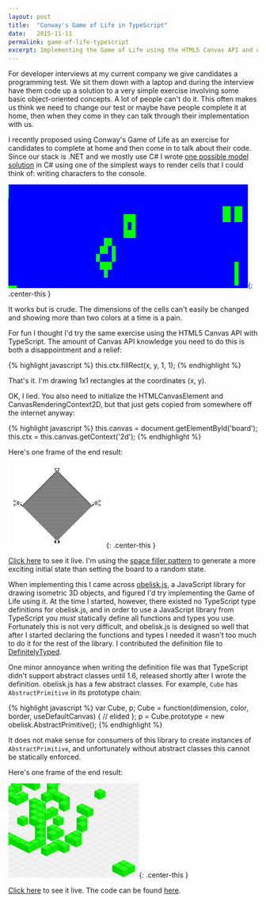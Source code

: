 ```yaml
---
layout: post
title:  "Conway's Game of Life in TypeScript"
date:   2015-11-11
permalink: game-of-life-typescript
excerpt: Implementing the Game of Life using the HTML5 Canvas API and obelisk.js
---
```


For developer interviews at my current company we give candidates a programming test. We sit them down with a laptop and during the interview have them code up a solution to a very simple exercise involving some basic object-oriented concepts. A lot of people can't do it. This often makes us think we need to change our test or maybe have people complete it at home, then when they come in they can talk through their implementation with us.

I recently proposed using Conway's Game of Life as an exercise for candidates to complete at home and then come in to talk about their code. Since our stack is .NET and we mostly use C# I wrote [one possible model solution](https://github.com/bdrupieski/GameOfLife) in C# using one of the simplest ways to render cells that I could think of: writing characters to the console.

![game of life blue and green blocks in console](/assets/gameoflifetypescript/gameoflifecsharpconsole.gif){: .center-this }

It works but is crude. The dimensions of the cells can't easily be changed and showing more than two colors at a time is a pain.

For fun I thought I'd try the same exercise using the HTML5 Canvas API with TypeScript. The amount of Canvas API knowledge you need to do this is both a disappointment and a relief:

{% highlight javascript %}
this.ctx.fillRect(x, y, 1, 1);
{% endhighlight %}

That's it. I'm drawing 1x1 rectangles at the coordinates (x, y). 

OK, I lied. You also need to initialize the HTMLCanvasElement and CanvasRenderingContext2D, but that just gets copied from somewhere off the internet anyway:

{% highlight javascript %}
this.canvas = <HTMLCanvasElement>document.getElementById('board');
this.ctx = <CanvasRenderingContext2D>this.canvas.getContext('2d');
{% endhighlight %}

Here's one frame of the end result:

![game of life black and white space filler](/assets/gameoflifetypescript/gameoflifespacefiller.png){: .center-this }

[Click here](/assets/gameoflifetypescript/GameOfLife.html) to see it live. I'm using the [space filler pattern](https://en.wikipedia.org/wiki/Spacefiller) to generate a more exciting initial state than setting the board to a random state.

When implementing this I came across [obelisk.js](https://github.com/nosir/obelisk.js/), a JavaScript library for drawing isometric 3D objects, and figured I'd try implementing the Game of Life using it. At the time I started, however, there existed no TypeScript type definitions for obelisk.js, and in order to use a JavaScript library from TypeScript you *must* statically define all functions and types you use. Fortunately this is not very difficult, and obelisk.js is designed so well that after I started declaring the functions and types I needed it wasn't too much to do it for the rest of the library. I contributed the definition file to [DefinitelyTyped](https://github.com/DefinitelyTyped/DefinitelyTyped).

One minor annoyance when writing the definition file was that TypeScript didn't support abstract classes until 1.6, released shortly after I wrote the definition. obelisk.js has a few abstract classes. For example, `Cube` has `AbstractPrimitive` in its prototype chain:

{% highlight javascript %}
var Cube, p;
Cube = function(dimension, color, border, useDefaultCanvas) {
    // elided
};
p = Cube.prototype = new obelisk.AbstractPrimitive();
{% endhighlight %}

It does not make sense for consumers of this library to create instances of `AbstractPrimitive`, and unfortunately without abstract classes this cannot be statically enforced.

Here's one frame of the end result:

![game of life using obelisk showing green cubes](/assets/gameoflifetypescript/gameoflifeobelisk.png){: .center-this }

[Click here](/assets/gameoflifetypescript/GameOfLifeObelisk.html) to see it live. The code can be found [here](https://github.com/bdrupieski/GameOfLifeTypeScript).